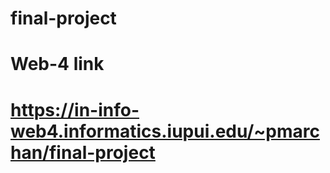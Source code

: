 # final-project

# Web-4 link

# https://in-info-web4.informatics.iupui.edu/~pmarchan/final-project

